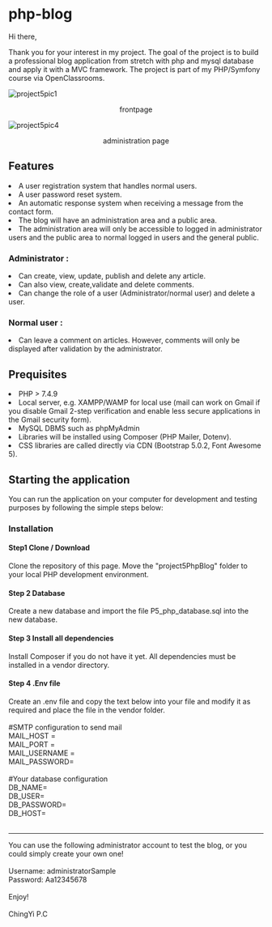 # php-blog

Hi there,

Thank you for your interest in my project. The goal of the project is to build a professional blog application from stretch with php and mysql database and apply it with a MVC framework. The project is part of my PHP/Symfony course via OpenClassrooms.

![project5pic1](https://user-images.githubusercontent.com/87466842/140088382-e5318e92-4077-42f2-a9c0-97b6f1f99e9f.png)
<p align="center">frontpage</p>

![project5pic4](https://user-images.githubusercontent.com/87466842/140088570-752ac9ac-e47e-4852-8ecc-db6b8e3c4019.png)
<p align="center">administration page</p>


<h2>Features</h2>
<li>A user registration system that handles normal users.<br></li>
<li>A user password reset system.<br></li>
<li>An automatic response system when receiving a message from the contact form.<br></li>
<li>The blog will have an administration area and a public area.<br></li>
<li>The administration area will only be accessible to logged in administrator users and the public area to normal logged in users and the general public.<br></li>

<h3>Administrator :</h3>
<li>Can create, view, update, publish and delete any article.<br></li>
<li>Can also view, create,validate and delete comments.<br></li>
<li>Can change the role of a user (Administrator/normal user) and delete a user.<br></li>

<h3>Normal user :</h3>
<li>Can leave a comment on articles. However, comments will only be displayed after validation by the administrator.<br></li>

<h2>Prequisites</h2>
<li>PHP > 7.4.9<br></li>
<li>Local server, e.g. XAMPP/WAMP for local use (mail can work on Gmail if you disable Gmail 2-step verification and enable less secure applications in the Gmail security form).<br></li>
<li>MySQL DBMS such as phpMyAdmin<br></li>
<li>Libraries will be installed using Composer (PHP Mailer, Dotenv).<br></li>
<li>CSS libraries are called directly via CDN (Bootstrap 5.0.2, Font Awesome 5).<br></li>


<h2>Starting the application</h2>
You can run the application on your computer for development and testing purposes by following the simple steps below:<br>

<h3>Installation</h3>

<h4>Step1 Clone / Download</h4>
Clone the repository of this page. Move the "project5PhpBlog" folder to your local PHP development environment.

<h4>Step 2 Database</h4>
Create a new database and import the file P5_php_database.sql into the new database.

<h4>Step 3 Install all dependencies</h4>
Install Composer if you do not have it yet. All dependencies must be installed in a vendor directory.

<h4>Step 4 .Env file</h4>
Create an .env file and copy the text below into your file and modify it as required and place the file in the vendor folder.<br>
<br>
#SMTP configuration to send mail<br>
MAIL_HOST = <br>
MAIL_PORT = <br>
MAIL_USERNAME = <br>
MAIL_PASSWORD= <br>
<br>
#Your database configuration<br>
DB_NAME=<br>
DB_USER=<br>
DB_PASSWORD=<br>
DB_HOST=<br>
<br>
<hr>


You can use the following administrator account to test the blog, or you could simply create your own one!<br>
<br>
Username: administratorSample<br>
Password: Aa12345678<br>
<br>
Enjoy!<br>
<br>
ChingYi P.C
